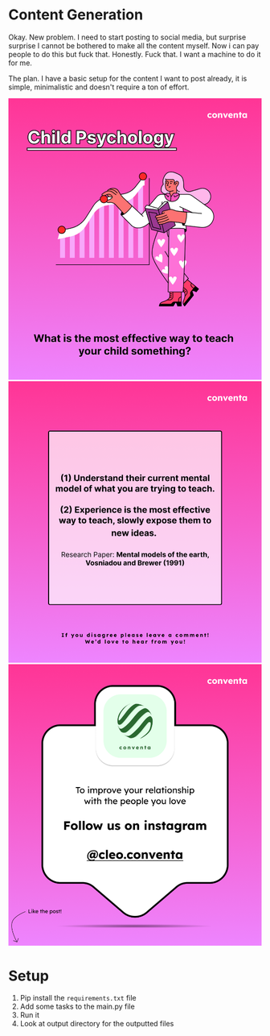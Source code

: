 # Content Generation

Okay. New problem. I need to start posting to social media, but surprise surprise
I cannot be bothered to make all the content myself. Now i can pay people to do this 
but fuck that. Honestly. Fuck that. I want a machine to do it for me. 

The plan. I have a basic setup for the content I want to post already, it is simple, minimalistic 
and doesn't require a ton of effort. 

![image 1](example/InstagramPost1.png) 
![image 2](example/InstagramPost2.png) 
![image 3](example/InstagramPost3.png)

# Setup 
1. Pip install the `requirements.txt` file 
2. Add some tasks to the main.py file 
3. Run it
4. Look at output directory for the outputted files 





